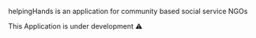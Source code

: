 helpingHands is an application for community based social service NGOs 


This Application is under development ⚠
